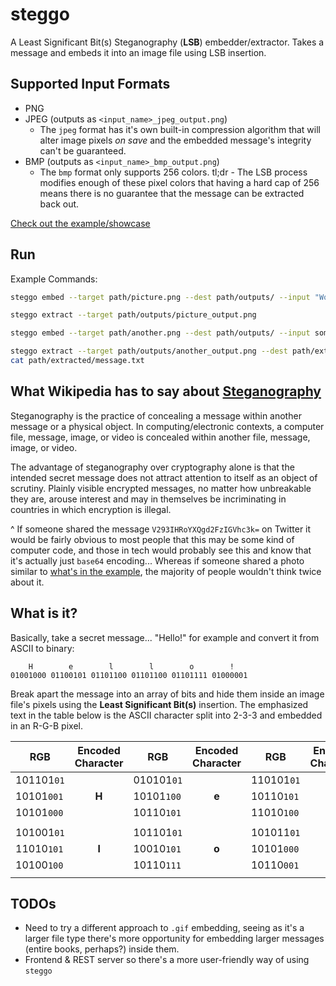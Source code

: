 # steggo

A Least Significant Bit(s) Steganography (**LSB**) embedder/extractor. Takes a message and embeds it into an image file using LSB insertion.

## Supported Input Formats

- PNG
- JPEG (outputs as `<input_name>_jpeg_output.png`)
  - The `jpeg` format has it's own built-in compression algorithm that will alter image pixels _on save_ and the embedded message's integrity can't be guaranteed.
- BMP (outputs as `<input_name>_bmp_output.png`)
  - The `bmp` format only supports 256 colors. tl;dr - The LSB process modifies enough of these pixel colors that having a hard cap of 256 means there is no guarantee that the message can be extracted back out.

[Check out the example/showcase](./example)

## Run

Example Commands:

```bash
steggo embed --target path/picture.png --dest path/outputs/ --input "Words go here"

steggo extract --target path/outputs/picture_output.png

steggo embed --target path/another.png --dest path/outputs/ --input somefile.txt --pre-encoding r13,b64 # apply rot13 & base64 encoding

steggo extract --target path/outputs/another_output.png --dest path/extracted/
cat path/extracted/message.txt
```

## What Wikipedia has to say about [Steganography](https://en.wikipedia.org/wiki/Steganography)

Steganography is the practice of concealing a message within another message or a physical object. In computing/electronic contexts, a computer file, message, image, or video is concealed within another file, message, image, or video.

The advantage of steganography over cryptography alone is that the intended secret message does not attract attention to itself as an object of scrutiny. Plainly visible encrypted messages, no matter how unbreakable they are, arouse interest and may in themselves be incriminating in countries in which encryption is illegal.

^ If someone shared the message `V293IHRoYXQgd2FzIGVhc3k=` on Twitter it would be fairly obvious to most people that this may be some kind of computer code, and those in tech would probably see this and know that it's actually just `base64` encoding... Whereas if someone shared a photo similar to [what's in the example](./example), the majority of people wouldn't think twice about it.

## What is it?

Basically, take a secret message... "Hello!" for example and convert it from ASCII to binary:

```
    H        e        l        l        o        !
01001000 01100101 01101100 01101100 01101111 01000001
```

Break apart the message into an array of bits and hide them inside an image file's pixels using the **Least Significant Bit(s)** insertion. The emphasized text in the table below is the ASCII character split into 2-3-3 and embedded in an R-G-B pixel.

| RGB        | Encoded Character | RGB        | Encoded Character | RGB        | Encoded Character |
| ---------- | :---------------: | ---------- | :---------------: | ---------- | :---------------: |
| 101101`01` |                   | 010101`01` |                   | 110101`01` |                   |
| 10101`001` |       **H**       | 10101`100` |       **e**       | 10110`101` |       **l**       |
| 10101`000` |                   | 10110`101` |                   | 11010`100` |                   |
|            |                   |            |                   |            |                   |
| 101001`01` |                   | 101101`01` |                   | 101011`01` |                   |
| 11010`101` |       **l**       | 10010`101` |       **o**       | 10101`000` |       **!**       |
| 10100`100` |                   | 10110`111` |                   | 10110`001` |                   |
|            |                   |            |                   |            |                   |

## TODOs

- Need to try a different approach to `.gif` embedding, seeing as it's a larger file type there's more opportunity for embedding larger messages (entire books, perhaps?) inside them.
- Frontend & REST server so there's a more user-friendly way of using `steggo`
